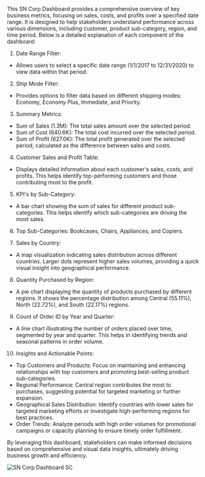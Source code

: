 This SN Corp Dashboard provides a comprehensive overview of key business metrics, focusing on sales, costs, and profits over a specified date range. It is designed to help stakeholders understand performance across various dimensions, including customer, product sub-category, region, and time period. Below is a detailed explanation of each component of the dashboard:

1. Date Range Filter:
- Allows users to select a specific date range (1/1/2017 to 12/31/2020) to view data within that period.

2. Ship Mode Filter:
- Provides options to filter data based on different shipping modes: Economy, Economy Plus, Immediate, and Priority.

3. Summary Metrics:
- Sum of Sales (1.3M): The total sales amount over the selected period.
- Sum of Cost (640.6K): The total cost incurred over the selected period.
- Sum of Profit (627.0K): The total profit generated over the selected period, calculated as the difference between sales and costs.

4. Customer Sales and Profit Table:
- Displays detailed information about each customer's sales, costs, and profits. This helps identify top-performing customers and those contributing most to the profit.

5. KPI's by Sub-Category:
- A bar chart showing the sum of sales for different product sub-categories. This helps identify which sub-categories are driving the most sales.

6. Top Sub-Categories: Bookcases, Chairs, Appliances, and Copiers.

7. Sales by Country:
- A map visualization indicating sales distribution across different countries. Larger dots represent higher sales volumes, providing a quick visual insight into geographical performance.

8. Quantity Purchased by Region:
- A pie chart displaying the quantity of products purchased by different regions. It shows the percentage distribution among Central (55.11%), North (22.72%), and South (22.17%) regions.

9. Count of Order ID by Year and Quarter:
- A line chart illustrating the number of orders placed over time, segmented by year and quarter. This helps in identifying trends and seasonal patterns in order volume.

10. Insights and Actionable Points:
- Top Customers and Products: Focus on maintaining and enhancing relationships with top customers and promoting best-selling product sub-categories.
- Regional Performance: Central region contributes the most to purchases, suggesting potential for targeted marketing or further expansion.
- Geographical Sales Distribution: Identify countries with lower sales for targeted marketing efforts or investigate high-performing regions for best practices.
- Order Trends: Analyze periods with high order volumes for promotional campaigns or capacity planning to ensure timely order fulfillment.


By leveraging this dashboard, stakeholders can make informed decisions based on comprehensive and visual data insights, ultimately driving business growth and efficiency.

![SN Corp Dashboard SC](https://github.com/user-attachments/assets/76e22a25-ea50-4c22-9523-74a09444624d)

